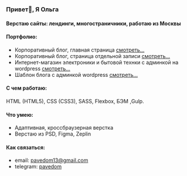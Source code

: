 ### Привет👋, Я Ольга

#### Верстаю сайты: лендинги, многостраничники, работаю из Москвы

#### Портфолио:
- Корпоративный блог, главная страница [смотреть...](https://olga-evdokimova.github.io/template-blog/)
- Корпоративный блог, страница отдельной записи [смотреть...](https://olga-evdokimova.github.io/template-blog/single.html)
- Интернет-магазин электроники и бытовой технки с админкой на wordpress [смотреть...](https://electronicashop.ru/)
- Шаблон блога с админкой wordpress [смотреть...](https://ci00274.tmweb.ru/) 
#### С чем работаю:
HTML (HTML5), CSS (CSS3), SASS, Flexbox, БЭМ ,Gulp.
#### Что умею:
- Адаптивная, кроссбраузерная верстка
- Верстаю из PSD, Figma, Zeplin
#### Как связаться:
- email: pavedom13@gmail.com
- telegram: [pavedom](https:///t.me/pavedom)


